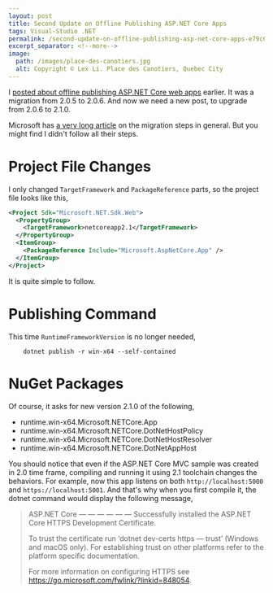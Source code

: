 ```yaml
---
layout: post
title: Second Update on Offline Publishing ASP.NET Core Apps
tags: Visual-Studio .NET
permalink: /second-update-on-offline-publishing-asp-net-core-apps-e79c682fd287
excerpt_separator: <!--more-->
image:
  path: /images/place-des-canotiers.jpg
  alt: Copyright © Lex Li. Place des Canotiers, Quebec City
---
```


I [posted about offline publishing ASP.NET Core web apps](https://halfblood.pro/update-on-offline-publishing-asp-net-core-apps-e7894a84bd46) earlier. It was a migration from 2.0.5 to 2.0.6. And now we need a new post, to upgrade from 2.0.6 to 2.1.0.
<!--more-->

Microsoft has [a very long article](https://docs.microsoft.com/aspnet/core/migration/20_21?view=aspnetcore-2.1) on the migration steps in general. But you might find I didn't follow all their steps.

# Project File Changes

I only changed `TargetFramework` and `PackageReference` parts, so the project file looks like this,

``` xml
<Project Sdk="Microsoft.NET.Sdk.Web">
  <PropertyGroup>
    <TargetFramework>netcoreapp2.1</TargetFramework>
  </PropertyGroup>
  <ItemGroup>
    <PackageReference Include="Microsoft.AspNetCore.App" />
  </ItemGroup>
</Project>
```

It is quite simple to follow.

# Publishing Command

This time `RuntimeFrameworkVersion` is no longer needed,

``` batch
    dotnet publish -r win-x64 --self-contained
```

# NuGet Packages

Of course, it asks for new version 2.1.0 of the following,

* runtime.win-x64.Microsoft.NETCore.App
* runtime.win-x64.Microsoft.NETCore.DotNetHostPolicy
* runtime.win-x64.Microsoft.NETCore.DotNetHostResolver
* runtime.win-x64.Microsoft.NETCore.DotNetAppHost

You should notice that even if the ASP.NET Core MVC sample was created in 2.0 time frame, compiling and running it using 2.1 toolchain changes the behaviors. For example, now this app listens on both `http://localhost:5000` and `https://localhost:5001`. And that's why when you first compile it, the dotnet command would display the following message,

> ASP.NET Core
> — — — — — —
> Successfully installed the ASP.NET Core HTTPS Development Certificate.
>
> To trust the certificate run ‘dotnet dev-certs https — trust’ (Windows and macOS only). For establishing trust on other platforms refer to the platform specific documentation.
>
> For more information on configuring HTTPS see https://go.microsoft.com/fwlink/?linkid=848054.

